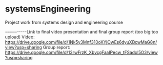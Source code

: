 # systemsEngineering
Project work from systems design and engineering course

-----------Link to final video presentation and final group report (too big too upload)
Video: https://drive.google.com/file/d/1Nk5y3Mnf310oXYjOwEs6dyuXBcwMaG8n/view?usp=sharing 
Group report: https://drive.google.com/file/d/13rwFrzK_XbvcgFaaIPecw_tFSadol5O3/view?usp=sharing 
